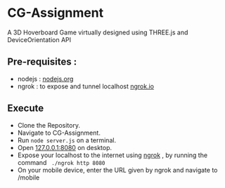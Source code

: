 # CG-Assignment

  

A 3D Hoverboard Game virtually designed using THREE.js and DeviceOrientation API


## Pre-requisites :
* nodejs : [nodejs.org](nodejs.org) 
* ngrok : to expose and tunnel localhost [ngrok.io](ngrok.io)


## Execute
* Clone the Repository.
* Navigate to CG-Assignment.
* Run ``` node server.js ``` on a terminal.
* Open [127.0.0.1:8080](localhost:8080) on desktop.
* Expose your localhost to the internet using [ngrok](ngrok.io) , by running the command ``` ./ngrok http 8080```
* On your mobile device, enter the URL given by ngrok and navigate to /mobile
  

